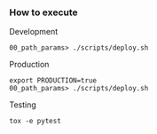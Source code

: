 ### How to execute

Development
```
00_path_params> ./scripts/deploy.sh
```

Production
```
export PRODUCTION=true
00_path_params> ./scripts/deploy.sh
```

Testing
```
tox -e pytest
```
